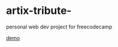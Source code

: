 # artix-tribute-
personal web dev project for freecodecamp

<a href = "https://siduck765.github.io/artix-tribute-/">demo </a>
